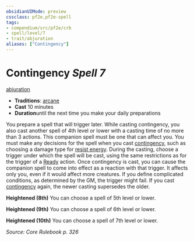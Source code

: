 ```yaml
---
obsidianUIMode: preview
cssclass: pf2e,pf2e-spell
tags:
- compendium/src/pf2e/crb
- spell/level/7
- trait/abjuration
aliases: ["Contingency"]
---
```

# Contingency *Spell 7*   
[abjuration](../../Rules/traits/abjuration.md)  

- **Traditions**: [arcane](../../Rules/traits/arcane.md)
- **Cast** 10 minutes 
- **Duration**until the next time you make your daily preparations

You prepare a spell that will trigger later. While casting contingency, you also cast another spell of 4th level or lower with a casting time of no more than 3 actions. This companion spell must be one that can affect you. You must make any decisions for the spell when you cast [contingency](../../../..//TTRPGShare-Pathfinder-2E-Vault/compendium/spells/contingency.md), such as choosing a damage type for [resist energy](resist-energy.md). During the casting, choose a trigger under which the spell will be cast, using the same restrictions as for the trigger of a [Ready](../../Rules/actions/ready.md) action. Once contingency is cast, you can cause the companion spell to come into effect as a reaction with that trigger. It affects only you, even if it would affect more creatures. If you define complicated conditions, as determined by the GM, the trigger might fail. If you cast [contingency](../../../..//TTRPGShare-Pathfinder-2E-Vault/compendium/spells/contingency.md) again, the newer casting supersedes the older.

**Heightened (8th)** You can choose a spell of 5th level or lower.

**Heightened (9th)** You can choose a spell of 6th level or lower.

**Heightened (10th)** You can choose a spell of 7th level or lower.

*Source: Core Rulebook p. 326*